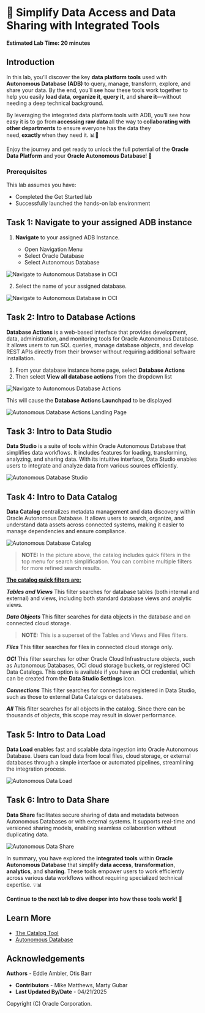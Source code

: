 # 🔗 Simplify Data Access and Data Sharing  with Integrated Tools

#### Estimated Lab Time: 20 minutes

## Introduction

In this lab, you’ll discover the key **data platform tools** used with **Autonomous Database (ADB)** to query, manage, transform, explore, and share your data. By the end, you’ll see how these tools work together to help you easily **load data**, **organize it**, **query it**, and **share it**—without needing a deep technical background.

By leveraging the integrated data platform tools with ADB, you’ll see how easy it is to go from **accessing raw data** all the way to **collaborating with other departments** to ensure everyone has the data they need, **exactly** when they need it. 📊🤝

Enjoy the journey and get ready to unlock the full potential of the **Oracle Data Platform** and your **Oracle Autonomous Database**! 🚀

### Prerequisites

This lab assumes you have:

* Completed the Get Started lab
* Successfully launched the hands-on lab environment

## Task 1: **Navigate** to your assigned ADB instance

1. **Navigate** to your assigned ADB Instance.

    * Open Navigation Menu 
    * Select Oracle Database 
    * Select Autonomous Database 

![Navigate to Autonomous Database in OCI](./images/navigate-to-adb.png " ")

2. Select the name of your assigned database.

![Navigate to Autonomous Database in OCI](./images/oci-adb-select.png " ")

## Task 2: Intro to Database Actions

**Database Actions** is a web-based interface that provides development, data, administration, and monitoring tools for Oracle Autonomous Database. It allows users to run SQL queries, manage database objects, and develop REST APIs directly from their browser without requiring additional software installation.

1. From your database instance home page, select **Database Actions**
2. Then select **View all database actions** from the dropdown list

![Navigate to Autonomous Database Actions](./images/oci-adb-database-actions.png " ")

This will cause the **Database Actions Launchpad** to be displayed 

![Autonomous Database Actions Landing Page](./images/oci-adb-database-actions-landing-page.png " ")

## Task 3: Intro to Data Studio

**Data Studio** is a suite of tools within Oracle Autonomous Database that simplifies data workflows. It includes features for loading, transforming, analyzing, and sharing data. With its intuitive interface, Data Studio enables users to integrate and analyze data from various sources efficiently.

![Autonomous Database Studio](./images/adb-data-studio.png " ")

## Task 4: Intro to Data Catalog

**Data Catalog** centralizes metadata management and data discovery within Oracle Autonomous Database. It allows users to search, organize, and understand data assets across connected systems, making it easier to manage dependencies and ensure compliance.

![Autonomous Database Catalog](./images/adb-data-catalog.png " ")

> **NOTE:** In the picture above, the catalog includes quick filters in the top menu for search simplification.  You can combine multiple filters for more refined search results.

<u> **The catalog quick filters are:** </u>

***Tables and Views***
  This filter searches for database tables (both internal and external) and views, including both standard database views and analytic views.

***Data Objects***
  This filter searches for data objects in the database and on connected cloud storage.

> **NOTE:** This is a superset of the Tables and Views and Files filters.

***Files***
  This filter searches for files in connected cloud storage only.

***OCI***
  This filter searches for other Oracle Cloud Infrastructure objects, such as Autonomous Databases, OCI cloud storage buckets, or registered OCI Data Catalogs.
  This option is available if you have an OCI credential, which can be created from the **Data Studio Settings** icon.

***Connections***
  This filter searches for connections registered in Data Studio, such as those to external Data Catalogs or databases.

***All***
  This filter searches for all objects in the catalog. Since there can be thousands of objects, this scope may result in slower performance.

## Task 5: Intro to Data Load

**Data Load** enables fast and scalable data ingestion into Oracle Autonomous Database. Users can load data from local files, cloud storage, or external databases through a simple interface or automated pipelines, streamlining the integration process.

![Autonomous Data Load](./images/adb-data-load.png " ")

## Task 6: Intro to Data Share

**Data Share** facilitates secure sharing of data and metadata between Autonomous Databases or with external systems. It supports real-time and versioned sharing models, enabling seamless collaboration without duplicating data.

![Autonomous Data Share](./images/adb-data-share.png " ")

In summary, you have explored the **integrated tools** within **Oracle Autonomous Database** that simplify **data access**, **transformation**, **analytics**, and **sharing**. These tools empower users to work efficiently across various data workflows without requiring specialized technical expertise. 💡📊

**Continue to the next lab to dive deeper into how these tools work!** 🚀

## Learn More

* [The Catalog Tool](https://docs.oracle.com/en/cloud/paas/autonomous-database/serverless/adbsb/catalog-entities.html)
* [Autonomous Database](https://docs.oracle.com/en/cloud/paas/autonomous-database/index.html)

## Acknowledgements

**Authors** - Eddie Ambler, Otis Barr
* **Contributors** - Mike Matthews, Marty Gubar
* **Last Updated By/Date** - 04/21/2025

Copyright (C) Oracle Corporation.
